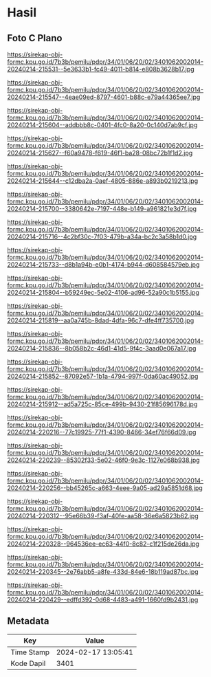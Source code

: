 # Hasil

## Foto C Plano

https://sirekap-obj-formc.kpu.go.id/7b3b/pemilu/pdpr/34/01/06/20/02/3401062002014-20240214-215531--5e3633b1-fc49-4011-b814-e808b3628b17.jpg

https://sirekap-obj-formc.kpu.go.id/7b3b/pemilu/pdpr/34/01/06/20/02/3401062002014-20240214-215547--4eae09ed-8797-4601-b88c-e79a44365ee7.jpg

https://sirekap-obj-formc.kpu.go.id/7b3b/pemilu/pdpr/34/01/06/20/02/3401062002014-20240214-215604--addbbb8c-0401-4fc0-8a20-0c140d7ab9cf.jpg

https://sirekap-obj-formc.kpu.go.id/7b3b/pemilu/pdpr/34/01/06/20/02/3401062002014-20240214-215627--f60a9478-f619-46f1-ba28-08bc72b1f1d2.jpg

https://sirekap-obj-formc.kpu.go.id/7b3b/pemilu/pdpr/34/01/06/20/02/3401062002014-20240214-215644--c12dba2a-0aef-4805-886e-a893b0219213.jpg

https://sirekap-obj-formc.kpu.go.id/7b3b/pemilu/pdpr/34/01/06/20/02/3401062002014-20240214-215700--3380642e-7197-448e-b149-a961821e3d7f.jpg

https://sirekap-obj-formc.kpu.go.id/7b3b/pemilu/pdpr/34/01/06/20/02/3401062002014-20240214-215716--4c2bf30c-7f03-479b-a34a-bc2c3a58b1d0.jpg

https://sirekap-obj-formc.kpu.go.id/7b3b/pemilu/pdpr/34/01/06/20/02/3401062002014-20240214-215733--d8b1a94b-e0b1-4174-b944-d608584579eb.jpg

https://sirekap-obj-formc.kpu.go.id/7b3b/pemilu/pdpr/34/01/06/20/02/3401062002014-20240214-215804--b59249ec-5e02-4106-ad96-52a90c1b5155.jpg

https://sirekap-obj-formc.kpu.go.id/7b3b/pemilu/pdpr/34/01/06/20/02/3401062002014-20240214-215819--aa0a745b-8dad-4dfa-96c7-dfe4ff735700.jpg

https://sirekap-obj-formc.kpu.go.id/7b3b/pemilu/pdpr/34/01/06/20/02/3401062002014-20240214-215836--8b058b2c-46d1-41d5-9f4c-3aad0e067a17.jpg

https://sirekap-obj-formc.kpu.go.id/7b3b/pemilu/pdpr/34/01/06/20/02/3401062002014-20240214-215852--87092e57-1b1a-4794-997f-0da60ac49052.jpg

https://sirekap-obj-formc.kpu.go.id/7b3b/pemilu/pdpr/34/01/06/20/02/3401062002014-20240214-215912--ad5a725c-85ce-499b-9430-21f85696178d.jpg

https://sirekap-obj-formc.kpu.go.id/7b3b/pemilu/pdpr/34/01/06/20/02/3401062002014-20240214-220216--77c19925-77f1-4390-8466-34ef76f66d09.jpg

https://sirekap-obj-formc.kpu.go.id/7b3b/pemilu/pdpr/34/01/06/20/02/3401062002014-20240214-220239--85302f33-5e02-46f0-9e3c-1127e068b938.jpg

https://sirekap-obj-formc.kpu.go.id/7b3b/pemilu/pdpr/34/01/06/20/02/3401062002014-20240214-220256--bb45265c-a663-4eee-9a05-ad29a5851d68.jpg

https://sirekap-obj-formc.kpu.go.id/7b3b/pemilu/pdpr/34/01/06/20/02/3401062002014-20240214-220312--95e66b39-f3af-40fe-aa58-36e6a5823b62.jpg

https://sirekap-obj-formc.kpu.go.id/7b3b/pemilu/pdpr/34/01/06/20/02/3401062002014-20240214-220328--964536ee-ec63-44f0-8c82-c1f215de26da.jpg

https://sirekap-obj-formc.kpu.go.id/7b3b/pemilu/pdpr/34/01/06/20/02/3401062002014-20240214-220345--2e76abb5-a8fe-433d-84e6-18b119ad87bc.jpg

https://sirekap-obj-formc.kpu.go.id/7b3b/pemilu/pdpr/34/01/06/20/02/3401062002014-20240214-220429--edffd392-0d68-4483-a491-1660fd9b2431.jpg


## Metadata

| Key        | Value               |
| ---------- | ------------------- |
| Time Stamp | 2024-02-17 13:05:41 |
| Kode Dapil | 3401                |



